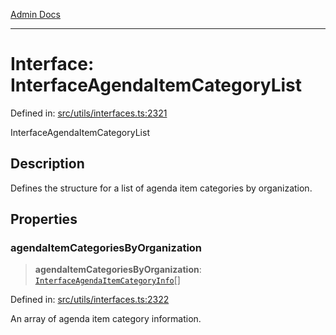 [Admin Docs](/)

***

# Interface: InterfaceAgendaItemCategoryList

Defined in: [src/utils/interfaces.ts:2321](https://github.com/PalisadoesFoundation/talawa-admin/blob/main/src/utils/interfaces.ts#L2321)

InterfaceAgendaItemCategoryList

## Description

Defines the structure for a list of agenda item categories by organization.

## Properties

### agendaItemCategoriesByOrganization

> **agendaItemCategoriesByOrganization**: [`InterfaceAgendaItemCategoryInfo`](InterfaceAgendaItemCategoryInfo.md)[]

Defined in: [src/utils/interfaces.ts:2322](https://github.com/PalisadoesFoundation/talawa-admin/blob/main/src/utils/interfaces.ts#L2322)

An array of agenda item category information.

